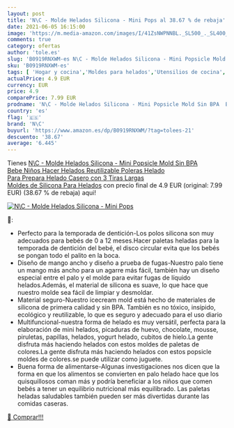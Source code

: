 ```yaml
---
layout: post
title: 'N\C - Molde Helados Silicona - Mini Pops al 38.67 % de rebaja'
date: 2021-06-05 16:15:00
image: 'https://m.media-amazon.com/images/I/41ZsNWPNNBL._SL500_._SL400_.jpg'
comments: true
category: ofertas
author: 'tole.es'
slug: 'B0919RNXWM-es N\C - Molde Helados Silicona - Mini Popsicle Mold Sin BPA...'
sku: 'B0919RNXWM-es'
tags: [ 'Hogar y cocina','Moldes para helados','Utensilios de cocina','bebe','n\c', ]
actualPrice: 4.9 EUR
currency: EUR
price: 4.9
comparePrice: 7.99 EUR
prodname: 'N\C - Molde Helados Silicona - Mini Popsicle Mold Sin BPA  Bebe Niños Hacer Helados  Reutilizable Poleras Helado Para Prepara Helado Casero con 3 Tiras Largas Moldes de Silicona Para Helados'
country: 'es'
flag: '🇪🇸'
brand: 'N\C'
buyurl: 'https://www.amazon.es/dp/B0919RNXWM/?tag=tolees-21'
descuento: '38.67'
average: '6.445'
---
```


Tienes [N\C - Molde Helados Silicona - Mini Popsicle Mold Sin BPA  Bebe Niños Hacer Helados  Reutilizable Poleras Helado Para Prepara Helado Casero con 3 Tiras Largas Moldes de Silicona Para Helados](https://www.amazon.es/dp/B0919RNXWM/?tag=tolees-21) con precio final de  4.9 EUR (original: 7.99 EUR) (38.67 %  de rebaja) aqui!

[![N\C - Molde Helados Silicona - Mini Pops](https://m.media-amazon.com/images/I/41ZsNWPNNBL._SL500_._SL400_.jpg)](https://www.amazon.es/dp/B0919RNXWM/?tag=tolees-21)

🔎:

- Perfecto para la temporada de dentición-Los polos silicona son muy adecuados para bebés de 0 a 12 meses.Hacer paletas heladas para la temporada de dentición del bebé, el disco circular evita que los bebés se pongan todo el palito en la boca.
- Diseño de mango ancho y diseño a prueba de fugas-Nuestro palo tiene un mango más ancho para un agarre más fácil, también hay un diseño especial entre el palo y el molde para evitar fugas de líquido helados.Además, el material de silicona es suave, lo que hace que nuestro molde sea fácil de limpiar y desmoldar.
- Material seguro-Nuestro icecream mold está hecho de materiales de silicona de primera calidad y sin BPA. También es no tóxico, insípido, ecológico y reutilizable, lo que es seguro y adecuado para el uso diario
- Multifuncional-nuestra forma de helado es muy versátil, perfecta para la elaboración de mini helados, picaduras de huevo, chocolate, mousse, piruletas, papillas, helados, yogurt helado, cubitos de hielo.La gente disfruta más haciendo helados con estos moldes de paletas de colores.La gente disfruta más haciendo helados con estos popsicle moldes de colores.se puede utilizar como juguete.
- Buena forma de alimentarse-Algunas investigaciones nos dicen que la forma en que los alimentos se convierten en palo helado hace que los quisquillosos coman más y podría beneficiar a los niños que comen bebés a tener un equilibrio nutricional más equilibrado. Las paletas heladas saludables también pueden ser más divertidas durante las comidas caseras.

[🛒 Comprar!!!](https://www.amazon.es/dp/B0919RNXWM/?tag=tolees-21)
